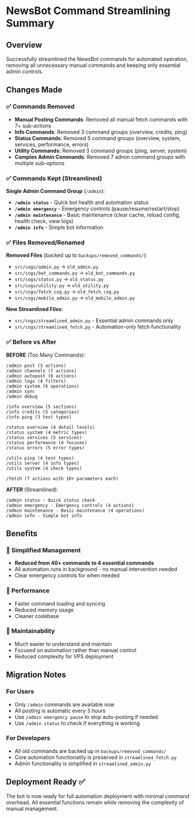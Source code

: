 # NewsBot Command Streamlining Summary

## Overview
Successfully streamlined the NewsBot commands for automated operation, removing all unnecessary manual commands and keeping only essential admin controls.

## Changes Made

### ✅ Commands Removed
- **Manual Posting Commands**: Removed all manual fetch commands with 7+ sub-actions
- **Info Commands**: Removed 3 command groups (overview, credits, ping)
- **Status Commands**: Removed 5 command groups (overview, system, services, performance, errors)  
- **Utility Commands**: Removed 3 command groups (ping, server, system)
- **Complex Admin Commands**: Removed 7 admin command groups with multiple sub-options

### ✅ Commands Kept (Streamlined)
**Single Admin Command Group** (`/admin`):
- **`/admin status`** - Quick bot health and automation status
- **`/admin emergency`** - Emergency controls (pause/resume/restart/stop)
- **`/admin maintenance`** - Basic maintenance (clear cache, reload config, health check, view logs)
- **`/admin info`** - Simple bot information

### ✅ Files Removed/Renamed
**Removed Files** (backed up to `backups/removed_commands/`):
- `src/cogs/admin.py` → `old_admin.py` 
- `src/cogs/bot_commands.py` → `old_bot_commands.py`
- `src/cogs/status.py` → `old_status.py`
- `src/cogs/utility.py` → `old_utility.py`
- `src/cogs/fetch_cog.py` → `old_fetch_cog.py`
- `src/cogs/mobile_admin.py` → `old_mobile_admin.py`

**New Streamlined Files**:
- `src/cogs/streamlined_admin.py` - Essential admin commands only
- `src/cogs/streamlined_fetch.py` - Automation-only fetch functionality

### ✅ Before vs After

**BEFORE** (Too Many Commands):
```
/admin post (3 actions)
/admin channels (7 actions) 
/admin autopost (6 actions)
/admin logs (4 filters)
/admin system (6 operations)
/admin sync
/admin debug

/info overview (5 sections)
/info credits (5 categories)
/info ping (3 test types)

/status overview (4 detail levels)
/status system (4 metric types)
/status services (5 services)
/status performance (4 focuses)
/status errors (5 error types)

/utils ping (4 test types)
/utils server (4 info types)
/utils system (4 check types)

/fetch (7 actions with 10+ parameters each)
```

**AFTER** (Streamlined):
```
/admin status - Quick status check
/admin emergency - Emergency controls (4 actions)
/admin maintenance - Basic maintenance (4 operations)
/admin info - Simple bot info
```

## Benefits

### 🎯 Simplified Management
- **Reduced from 40+ commands to 4 essential commands**
- All automation runs in background - no manual intervention needed
- Clear emergency controls for when needed

### 🚀 Performance
- Faster command loading and syncing
- Reduced memory usage
- Cleaner codebase

### 🔧 Maintainability  
- Much easier to understand and maintain
- Focused on automation rather than manual control
- Reduced complexity for VPS deployment

## Migration Notes

### For Users
- Only `/admin` commands are available now
- All posting is automatic every 3 hours
- Use `/admin emergency pause` to stop auto-posting if needed
- Use `/admin status` to check if everything is working

### For Developers
- All old commands are backed up in `backups/removed_commands/`
- Core automation functionality is preserved in `streamlined_fetch.py`
- Admin functionality is simplified in `streamlined_admin.py`

## Deployment Ready ✅

The bot is now ready for full automation deployment with minimal command overhead.
All essential functions remain while removing the complexity of manual management. 